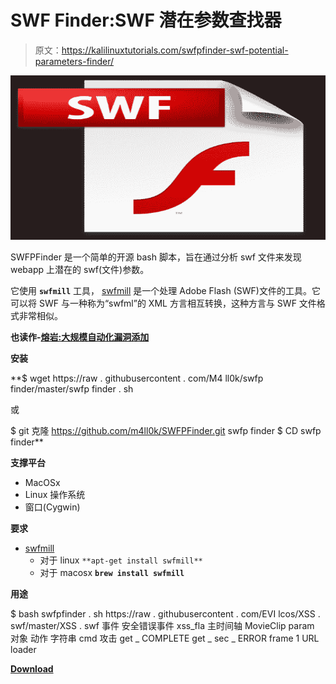 # SWF Finder:SWF 潜在参数查找器

> 原文：<https://kalilinuxtutorials.com/swfpfinder-swf-potential-parameters-finder/>

[![SWFPFinder : SWF Potential Parameters Finder](img/d6928e5e3cc84c416ac08a7d550603cc.png "SWFPFinder : SWF Potential Parameters Finder")](https://1.bp.blogspot.com/-f46oyYRuAVI/Xh4qpPIt6kI/AAAAAAAAEcc/4jZvmhHY2NYUntrTvlS5N8Pau9Ru9vcVQCLcBGAsYHQ/s1600/SWF_Icon.png)

SWFPFinder 是一个简单的开源 bash 脚本，旨在通过分析 swf 文件来发现 webapp 上潜在的 swf(文件)参数。

它使用 **`swfmill`** 工具， [swfmill](https://github.com/djcsdy/swfmill) 是一个处理 Adobe Flash (SWF)文件的工具。它可以将 SWF 与一种称为“swfml”的 XML 方言相互转换，这种方言与 SWF 文件格式非常相似。

**也读作-[熔岩:大规模自动化漏洞添加](https://kalilinuxtutorials.com/lava-large-scale-automated-vulnerability-addition/)**

**安装**

**$ wget https://raw . githubusercontent . com/M4 ll0k/swfp finder/master/swfp finder . sh

或

$ git 克隆 https://github.com/m4ll0k/SWFPFinder.git swfp finder
$ CD swfp finder**

**支撑平台**

*   MacOSx
*   Linux 操作系统
*   窗口(Cygwin)

**要求**

*   [swfmill](https://github.com/djcsdy/swfmill)
    *   对于 linux `**apt-get install swfmill**`
    *   对于 macosx **`brew install swfmill`**

**用途**

$ bash swfpfinder . sh https://raw . githubusercontent . com/EVI lcos/XSS . swf/master/XSS . swf
事件
安全错误事件
xss_fla
主时间轴
MovieClip
param
对象
动作
字符串
cmd
攻击
get _ COMPLETE
get _ sec _ ERROR
frame 1
URL loader

[**Download**](https://www.kitploit.com/2020/01/swfpfinder-swf-potential-parameters.html)